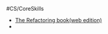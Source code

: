 #CS/CoreSkills 

* [The Refactoring book(web edition)](https://martinfowler.com/articles/access-refactoring-web-edition.html)
* 